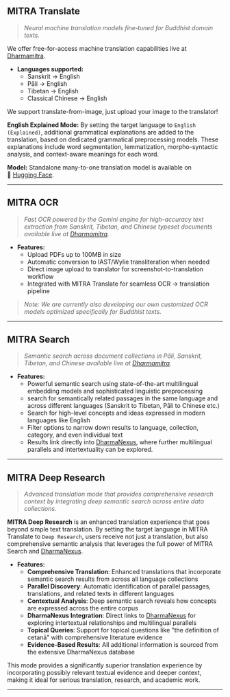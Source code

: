## MITRA Translate

> *Neural machine translation models fine‑tuned for Buddhist domain texts.*  

We offer free-for-access machine translation capabilities live at [Dharmamitra](https://dharmanexus.org). 
- **Languages supported:**
    - Sanskrit → English
    - Pāli → English
    - Tibetan → English  
    - Classical Chinese → English

We support translate-from-image, just upload your image to the translator!  

**English Explained Mode:** 
By setting the target language to `English (Explained)`, additional grammatical explanations are added to the translation, based on dedicated grammatical preprocessing models. These explanations include word segmentation, lemmatization, morpho-syntactic analysis, and context-aware meanings for each word.

**Model:** Standalone many-to-one translation model is available on 🤗 [Hugging Face](https://huggingface.co/buddhist-nlp/gemma-2-mitra-it).

---

## MITRA OCR
> *Fast OCR powered by the Gemini engine for high-accuracy text extraction from Sanskrit, Tibetan, and Chinese typeset documents available live at [Dharmamitra](https://dharmamitra.org).* 

- **Features:**
    - Upload PDFs up to 100MB in size
    - Automatic conversion to IAST/Wylie transliteration when needed
    - Direct image upload to translator for screenshot-to-translation workflow
    - Integrated with MITRA Translate for seamless OCR → translation pipeline


> *Note: We are currently also developing our own customized OCR models optimized specifically for Buddhist texts.*

---

## MITRA Search
> *Semantic search across document collections in Pāli, Sanskrit, Tibetan, and Chinese available live at [Dharmamitra](https://dharmanexus.org).*

- **Features:**
    - Powerful semantic search using state-of-the-art multilingual embedding models and sophisticated linguistic preprocessing 
    - search for semantically related passages in the same language and across different languages (Sanskrit to Tibetan, Pāli to Chinese etc.)
    - Search for high-level concepts and ideas expressed in modern languages like English 
    - Filter options to narrow down results to language, collection, category, and even individual text
    - Results link directly into [DharmaNexus](https://dharmanexus.org), where further multilingual parallels and intertextuality can be explored. 

---

## MITRA Deep Research

> *Advanced translation mode that provides comprehensive research context by integrating deep semantic search across entire data collections.*

**MITRA Deep Research** is an enhanced translation experience that goes beyond simple text translation. By setting the target language in MITRA Translate to `Deep Research`, users receive not just a translation, but also comprehensive semantic analysis that leverages the full power of MITRA Search and [DharmaNexus](https://dharmanexus.org).

- **Features:**
    - **Comprehensive Translation**: Enhanced translations that incorporate semantic search results from across all language collections
    - **Parallel Discovery**: Automatic identification of parallel passages, translations, and related texts in different languages
    - **Contextual Analysis**: Deep semantic search reveals how concepts are expressed across the entire corpus
    - **DharmaNexus Integration**: Direct links to [DharmaNexus](https://dharmanexus.org) for exploring intertextual relationships and multilingual parallels
    - **Topical Queries**: Support for topical questions like "the definition of cetanā" with comprehensive literature evidence
    - **Evidence-Based Results**: All additional information is sourced from the extensive DharmaNexus database  

This mode provides a significantly superior translation experience by incorporating possibly relevant textual evidence and deeper context, making it ideal for serious translation, research, and academic work.

--- 